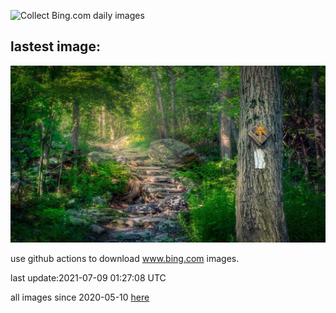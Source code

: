 ![Collect Bing.com daily images](https://github.com/counter2015/bing-daily-images/workflows/Collect%20Bing.com%20daily%20images/badge.svg)
## lastest image:
![](images/AppalachianTrail.jpg)

use github actions to download www.bing.com images.

last update:2021-07-09 01:27:08 UTC

all images since 2020-05-10 [here](https://github.com/counter2015/bing-daily-images/tree/master/images) 
